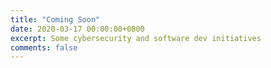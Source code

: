 ```yaml
---
title: "Coming Soon"
date: 2020-03-17 00:00:00+0800
excerpt: Some cybersecurity and software dev initiatives
comments: false
---
```

